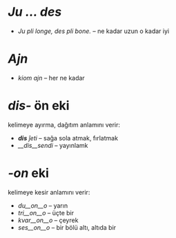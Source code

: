 # *Ju … des*

- *Ju pli longe, des pli bone.* – ne kadar uzun o kadar iyi
 

# *Ajn*

- *kiom ajn* – her ne kadar
 

# *dis-* ön eki

kelimeye ayırma, dağıtım anlamını verir:

- *__dis__ ĵeti* – sağa sola atmak, fırlatmak
- *__dis__sendi* – yayınlamk
 

# *-on* eki

kelimeye kesir anlamını verir:

- *du__on__o*   – yarın
- *tri__on__o*  – üçte bir
- *kvar__on__o* – çeyrek
- *ses__on__o*  – bir bölü altı, altıda bir
 
